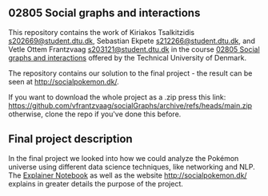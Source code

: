 
02805 Social graphs and interactions
--------------------
This repository contains the work of Kiriakos Tsalkitzidis s202669@student.dtu.dk, Sebastian Ekpete s212266@student.dtu.dk, and Vetle Ottem Frantzvaag s203121@student.dtu.dk in the course [02805 Social graphs and interactions](https://kurser.dtu.dk/course/02805) offered by the Technical University of Denmark.

The repository contains our solution to the final project - the result can be seen at http://socialpokemon.dk/.

If you want to download the whole project as a .zip press this link: https://github.com/vfrantzvaag/socialGraphs/archive/refs/heads/main.zip otherwise, clone the repo if you've done this before.

Final project description
-------------------- 
In the final project we looked into how we could analyze the Pokémon universe using different data science techniques, like networking and NLP.
The [Explainer Notebook](https://github.com/vfrantzvaag/socialGraphs/blob/main/explanatoryNotebook.ipynb) as well as the website http://socialpokemon.dk/ explains in greater details the purpose of the project.
